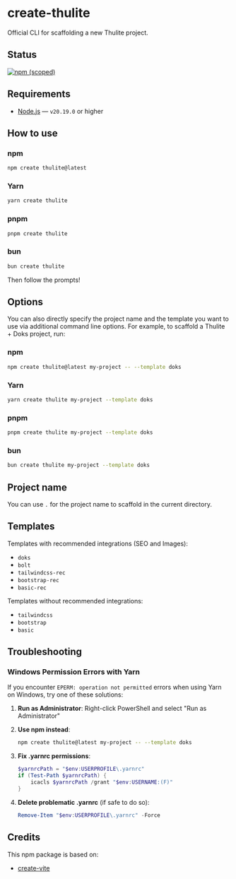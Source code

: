 # create-thulite

Official CLI for scaffolding a new Thulite project.

## Status

[![npm (scoped)](https://img.shields.io/npm/v/create-thulite?style=flat-square)](https://www.npmjs.com/package/create-thulite)

## Requirements

- [Node.js](https://nodejs.org/) — `v20.19.0` or higher

## How to use

### npm

```bash
npm create thulite@latest
```

### Yarn

```bash
yarn create thulite
```

### pnpm

```bash
pnpm create thulite
```

### bun

```bash
bun create thulite
```

Then follow the prompts!

## Options

You can also directly specify the project name and the template you want to use via additional command line options. For example, to scaffold a Thulite + Doks project, run:

### npm

```bash
npm create thulite@latest my-project -- --template doks
```

### Yarn

```bash
yarn create thulite my-project --template doks
```

### pnpm

```bash
pnpm create thulite my-project --template doks
```

### bun

```bash
bun create thulite my-project --template doks
```

## Project name

You can use `.` for the project name to scaffold in the current directory.

## Templates

Templates with recommended integrations (SEO and Images):

- `doks`
- `bolt`
- `tailwindcss-rec`
- `bootstrap-rec`
- `basic-rec`

Templates without recommended integrations:

- `tailwindcss`
- `bootstrap`
- `basic`

## Troubleshooting

### Windows Permission Errors with Yarn

If you encounter `EPERM: operation not permitted` errors when using Yarn on Windows, try one of these solutions:

1. **Run as Administrator**: Right-click PowerShell and select "Run as Administrator"

2. **Use npm instead**:

   ```bash
   npm create thulite@latest my-project -- --template doks
   ```

3. **Fix .yarnrc permissions**:

   ```powershell
   $yarnrcPath = "$env:USERPROFILE\.yarnrc"
   if (Test-Path $yarnrcPath) {
       icacls $yarnrcPath /grant "$env:USERNAME:(F)"
   }
   ```

4. **Delete problematic .yarnrc** (if safe to do so):

   ```powershell
   Remove-Item "$env:USERPROFILE\.yarnrc" -Force
   ```

## Credits

This npm package is based on:

- [create-vite](https://github.com/vitejs/vite/tree/main/packages/create-vite)

